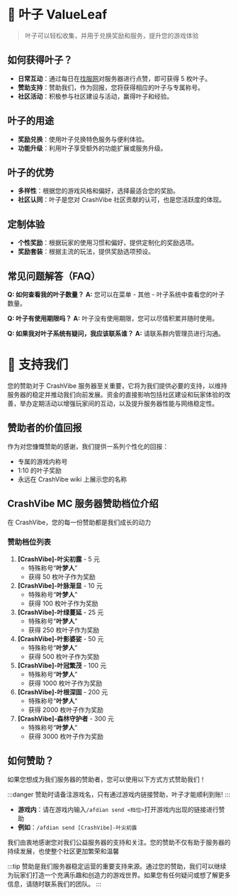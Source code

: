 # 🍃 叶子 ValueLeaf

> 叶子可以轻松收集，并用于兑换奖励和服务，提升您的游戏体验

## 如何获得叶子？

- **日常互动**：通过每日在[找服网](https://www.mczfw.cn/server/1739.html)对服务器进行点赞，即可获得 5 枚叶子。
- **赞助支持**：赞助我们，作为回报，您将获得相应的叶子与专属称号。
- **社区活动**：积极参与社区建设与活动，赢得叶子和经验。

## 叶子的用途

- **奖励兑换**：使用叶子兑换特色服务与便利体验。
- **功能升级**：利用叶子享受额外的功能扩展或服务升级。

## 叶子的优势

- **多样性**：根据您的游戏风格和偏好，选择最适合您的奖励。
- **社区认同**：叶子是您对 CrashVibe 社区贡献的认可，也是您活跃度的体现。

## 定制体验

- **个性奖励**：根据玩家的使用习惯和偏好，提供定制化的奖励选项。
- **奖励套装**：根据主流的玩法，提供奖励选项预设。

## 常见问题解答（FAQ）

**Q: 如何查看我的叶子数量？**
**A:** 您可以在菜单 - 其他 - 叶子系统中查看您的叶子数量。

**Q: 叶子有使用期限吗？**
**A:** 叶子没有使用期限，您可以尽情积累并随时使用。

**Q: 如果我对叶子系统有疑问，我应该联系谁？**
**A:** 请联系群内管理员进行沟通。

# 💖 支持我们

您的赞助对于 CrashVibe 服务器至关重要，它将为我们提供必要的支持，以维持服务器的稳定并推动我们向前发展。资金的直接影响包括社区建设和玩家体验的改善，举办定期活动以增强玩家间的互动，以及提升服务器性能与网络稳定性。

## 赞助者的价值回报

作为对您慷慨赞助的感谢，我们提供一系列个性化的回报：

- 专属的游戏内称号
- 1:10 的叶子奖励
- 永远在 CrashVibe wiki 上展示您的名称

## CrashVibe MC 服务器赞助档位介绍

在 CrashVibe，您的每一份赞助都是我们成长的动力

### 赞助档位列表

1. **[CrashVibe]-叶尖初露** - 5 元
   - 特殊称号“**叶梦人**”
   - 获得 50 枚叶子作为奖励
2. **[CrashVibe]-叶脉渐显** - 10 元
   - 特殊称号“**叶梦人**”
   - 获得 100 枚叶子作为奖励
3. **[CrashVibe]-叶绿蔓延** - 25 元
   - 特殊称号“**叶梦人**”
   - 获得 250 枚叶子作为奖励
4. **[CrashVibe]-叶影婆娑** - 50 元
   - 特殊称号“**叶梦人**”
   - 获得 500 枚叶子作为奖励
5. **[CrashVibe]-叶冠繁茂** - 100 元
   - 特殊称号“**叶梦人**”
   - 获得 1000 枚叶子作为奖励
6. **[CrashVibe]-叶根深固** - 200 元
   - 特殊称号“**叶梦人**”
   - 获得 2000 枚叶子作为奖励
7. **[CrashVibe]-森林守护者** - 300 元
   - 特殊称号“**叶梦人**”
   - 获得 3000 枚叶子作为奖励

## 如何赞助？

如果您想成为我们服务器的赞助者，您可以使用以下方式方式赞助我们！

:::danger
赞助时请备注游戏名，只有通过游戏内链接赞助，叶子才能顺利到账!
:::

- **游戏内**：请在游戏内输入`/afdian send <档位>`打开游戏内出现的链接进行赞助
- **例如**：`/afdian send [CrashVibe]-叶尖初露`

我们由衷地感谢您对我们公益服务器的支持和关注。您的赞助不仅有助于服务器的持续发展，也使整个社区更加繁荣和温馨

:::tip
赞助是我们服务器稳定运营的重要支持来源。通过您的赞助，我们可以继续为玩家们打造一个充满乐趣和创造力的游戏世界。如果您有任何疑问或想了解更多信息，请随时联系我们的团队。
:::
